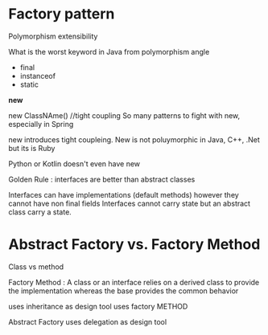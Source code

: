 # Factory pattern

Polymorphism
    extensibility 

What is the worst keyword in Java from polymorphism angle

* final
* instanceof
* static

**new**

new ClassNAme() //tight coupling
So many patterns to fight with new, especially in Spring

new introduces tight coupleing. New is not poluymorphic in Java, C++, .Net but its is Ruby

Python or Kotlin doesn't even have new



Golden Rule : interfaces are better than abstract classes

Interfaces can have implementations (default methods) however they cannot have non final fields
Interfaces cannot carry state but an abstract class carry a state.



# Abstract Factory vs. Factory Method 

Class vs method

Factory Method : A class or an interface relies on a derived class to provide the implementation whereas 
the base provides the common behavior

uses inheritance as design tool
uses factory METHOD


Abstract Factory uses delegation as design tool

